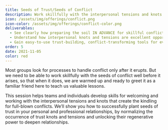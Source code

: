```yaml
---
title: Seeds of Trust/Seeds of Conflict
description: Work skillfully with the interpersonal tensions and knots that create the kindling for full-blown conflicts
icon: /assets/img/offerings/conflict.png
icon-color: /assets/img/offerings/conflict-color.png
deliverables:
  - See clearly how preparing the soil IN ADVANCE for skillful conflict transformation is better than trying to develop a plan when you are in conflict or need to make a challenging decision
  - Understand how interpersonal knots and tensions are excellent opportunities to deepen trust between family, friends and coworkers, when they're addressed early
  - Gain easy-to-use trust-building, conflict-transforming tools for everyday use 
order: 5
date: 2021-11-05
color: red
---
```


Most groups look for processes to handle conflict only after it erupts. But we need to be able to work skillfully with the seeds of conflict well before it arises, so that when it does, we are warmed up and ready to greet it as a familiar friend here to teach us valuable lessons. 

This session helps teams and individuals develop skills for welcoming and working with the interpersonal tensions and knots that create the kindling for full-blown conflicts. We’ll show you how to successfully plant seeds of trust in your personal and professional relationships, by normalizing the occurrence of trust knots and tensions and unlocking their regenerative power to deepen relationships. 
